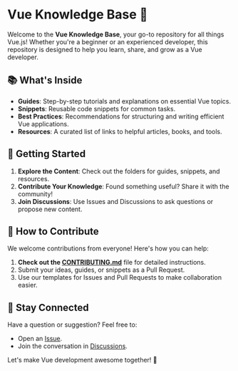 # Vue Knowledge Base 🖖

Welcome to the **Vue Knowledge Base**, your go-to repository for all things Vue.js! Whether you're a beginner or an experienced developer, this repository is designed to help you learn, share, and grow as a Vue developer.


## 📚 What's Inside
- **Guides**: Step-by-step tutorials and explanations on essential Vue topics.
- **Snippets**: Reusable code snippets for common tasks.
- **Best Practices**: Recommendations for structuring and writing efficient Vue applications.
- **Resources**: A curated list of links to helpful articles, books, and tools.


## 🚀 Getting Started
1. **Explore the Content**: Check out the folders for guides, snippets, and resources.
2. **Contribute Your Knowledge**: Found something useful? Share it with the community!
3. **Join Discussions**: Use Issues and Discussions to ask questions or propose new content.


## 🤝 How to Contribute
We welcome contributions from everyone! Here's how you can help:
1. **Check out the [CONTRIBUTING.md](CONTRIBUTING.md)** file for detailed instructions.
2. Submit your ideas, guides, or snippets as a Pull Request.
3. Use our templates for Issues and Pull Requests to make collaboration easier.


## 💬 Stay Connected
Have a question or suggestion? Feel free to:
- Open an [Issue](https://github.com/organization/vue/issues).
- Join the conversation in [Discussions](https://github.com/organization/vue/discussions).


Let's make Vue development awesome together! 🚀
